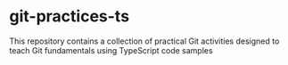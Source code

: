 # git-practices-ts
This repository contains a collection of practical Git activities designed to teach Git fundamentals using TypeScript code samples

